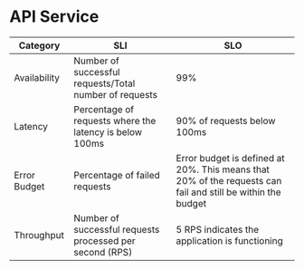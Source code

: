 # API Service

| Category     | SLI | SLO                                                                                                         |
|--------------|-----|-------------------------------------------------------------------------------------------------------------|
| Availability | Number of successful requests/Total number of requests | 99%                                                                                                         |
| Latency      | Percentage of requests where the latency is below 100ms | 90% of requests below 100ms                                                                                 |
| Error Budget | Percentage of failed requests | Error budget is defined at 20%. This means that 20% of the requests can fail and still be within the budget |
| Throughput   | Number of successful requests processed per second (RPS) | 5 RPS indicates the application is functioning                                                              |
